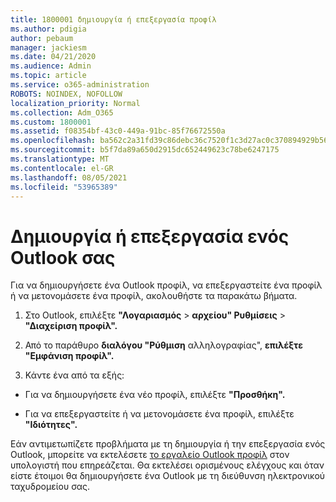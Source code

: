 ```yaml
---
title: 1800001 δημιουργία ή επεξεργασία προφίλ
ms.author: pdigia
author: pebaum
manager: jackiesm
ms.date: 04/21/2020
ms.audience: Admin
ms.topic: article
ms.service: o365-administration
ROBOTS: NOINDEX, NOFOLLOW
localization_priority: Normal
ms.collection: Adm_O365
ms.custom: 1800001
ms.assetid: f08354bf-43c0-449a-91bc-85f76672550a
ms.openlocfilehash: ba562c2a31fd39c86debc36c7520f1c3d27ac0c370894929b566147d965f3ad7
ms.sourcegitcommit: b5f7da89a650d2915dc652449623c78be6247175
ms.translationtype: MT
ms.contentlocale: el-GR
ms.lasthandoff: 08/05/2021
ms.locfileid: "53965389"
---
```

# <a name="create-or-edit-an-outlook-profile"></a>Δημιουργία ή επεξεργασία ενός Outlook σας

Για να δημιουργήσετε ένα Outlook προφίλ, να επεξεργαστείτε ένα προφίλ ή να μετονομάσετε ένα προφίλ, ακολουθήστε τα παρακάτω βήματα.
  
1. Στο Outlook, επιλέξτε **"Λογαριασμός** \> **αρχείου" Ρυθμίσεις** \> **"Διαχείριση προφίλ".**
    
2. Από το παράθυρο **διαλόγου "Ρύθμιση** αλληλογραφίας", **επιλέξτε "Εμφάνιση προφίλ".**
    
3. Κάντε ένα από τα εξής:
    
  - Για να δημιουργήσετε ένα νέο προφίλ, επιλέξτε **"Προσθήκη".**
    
  - Για να επεξεργαστείτε ή να μετονομάσετε ένα προφίλ, επιλέξτε **"Ιδιότητες".**
    
Εάν αντιμετωπίζετε προβλήματα με τη δημιουργία ή την επεξεργασία ενός Outlook, μπορείτε να εκτελέσετε [το εργαλείο Outlook προφίλ](https://aka.ms/SaRA-OutlookSetupProfile) στον υπολογιστή που επηρεάζεται. Θα εκτελέσει ορισμένους ελέγχους και όταν είστε έτοιμοι θα δημιουργήσετε ένα Outlook με τη διεύθυνση ηλεκτρονικού ταχυδρομείου σας. 
  

